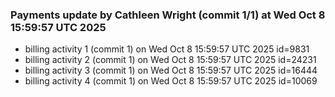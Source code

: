 
### Payments update by Cathleen Wright (commit 1/1) at Wed Oct  8 15:59:57 UTC 2025
- billing activity 1 (commit 1) on Wed Oct  8 15:59:57 UTC 2025 id=9831
- billing activity 2 (commit 1) on Wed Oct  8 15:59:57 UTC 2025 id=24231
- billing activity 3 (commit 1) on Wed Oct  8 15:59:57 UTC 2025 id=16444
- billing activity 4 (commit 1) on Wed Oct  8 15:59:57 UTC 2025 id=10069

